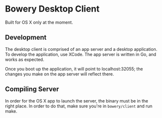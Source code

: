 # Bowery Desktop Client

Built for OS X only at the moment.

## Development

The desktop client is comprised of an app server and a desktop application.
To develop the application, use XCode. The app server is written in Go,
and works as expected.

Once you boot up the application, it will point to localhost:32055; the changes
you make on the app server will reflect there.

## Compiling Server

In order for the OS X app to launch the server, the binary must be in the right
place. In order to do that, make sure you're in `bowery/client` and run make.

